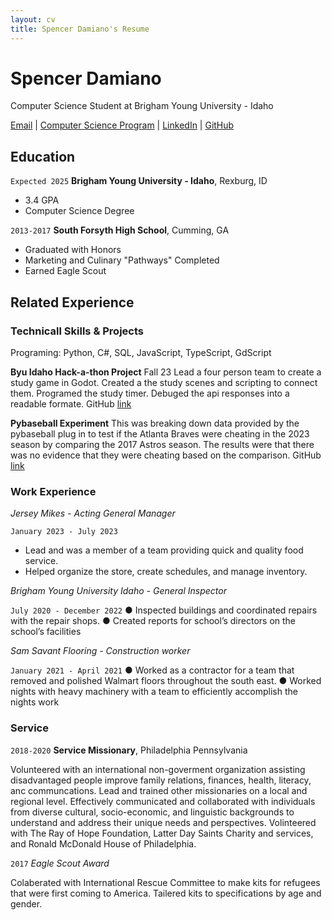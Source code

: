 ```yaml
---
layout: cv
title: Spencer Damiano's Resume
---
```

# Spencer Damiano
Computer Science Student at Brigham Young University - Idaho

<div id="webaddress">
<a href="dam17003@byui.edu">Email</a>
| <a href="https://www.byui.edu/majors/computer-science-bs">Computer Science Program</a>
| <a href="https://www.linkedin.com/in/spencer-damiano-b3ab30218/">LinkedIn</a>
| <a href="https://github.com/Spencer-Damiano">GitHub</a>
</div>

<!-- https://www.monique.tech/the-art-of-markdown -->

## Education

`Expected 2025`
__Brigham Young University - Idaho__, Rexburg, ID

- 3.4 GPA
- Computer Science Degree
  
`2013-2017`
__South Forsyth High School__, Cumming, GA

- Graduated with Honors
- Marketing and Culinary "Pathways" Completed
- Earned Eagle Scout

## Related Experience

### Technicall Skills & Projects

Programing: Python, C#, SQL, JavaScript, TypeScript, GdScript

**Byu Idaho Hack-a-thon Project** Fall 23
Lead a four person team to create a study game in Godot. Created a the study scenes and scripting to connect them. Programed the study timer. Debuged the api responses into a readable formate. GitHub [link](https://github.com/Benjaminatedu/HackathonEduGame)

**Pybaseball Experiment**
This was breaking down data provided by the pybaseball plug in to test if the Atlanta Braves were cheating in the 2023 season by comparing the 2017 Astros season. The results were that there was no evidence that they were cheating based on the comparison.  GitHub [link](https://github.com/Spencer-Damiano/pybaseball-experiment)



### Work Experience

_Jersey Mikes - Acting General Manager_

`January 2023 - July 2023`
* Lead and was a member of a team providing quick and quality food service.
* Helped organize the store, create schedules, and manage inventory.

_Brigham Young University Idaho - General Inspector_ 

`July 2020 - December 2022`
● Inspected buildings and coordinated repairs with the repair shops. 
● Created reports for school’s directors on the school’s facilities 

_Sam Savant Flooring - Construction worker_ 

`January 2021 - April 2021`
● Worked as a contractor for a team that removed and polished Walmart floors 
throughout the south east. 
● Worked nights with heavy machinery with a team to efficiently accomplish the nights work 

### Service

`2018-2020`
__Service Missionary__, Philadelphia Pennsylvania

Volunteered with an international non-goverment organization assisting disadvantaged people improve family relations, finances, health, literacy, anc communcations. Lead and trained other missionaries on a local and regional level. Effectively communicated and collaborated with individuals from diverse cultural, socio-economic, and linguistic backgrounds to understand and address their unique needs and perspectives. Volinteered with The Ray of Hope Foundation, Latter Day Saints Charity and services, and Ronald McDonald House of Philadelphia. 

`2017`
_Eagle Scout Award_

Colaberated with International Rescue Committee to make kits for refugees that were first coming to America. Tailered kits to specifications by age and gender. 


<!-- ### Footer

Last updated: December 2023 -->


